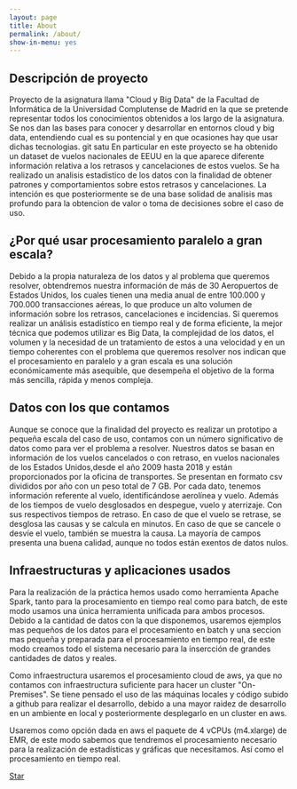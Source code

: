 ```yaml
---
layout: page
title: About
permalink: /about/
show-in-menu: yes
---
```


## Descripción de proyecto

Proyecto de la asignatura llama "Cloud y Big Data" de la Facultad de Informática de la Universidad Complutense de Madrid en la que se pretende representar todos los conocimientos obtenidos a los largo de la asignatura. Se nos dan las bases para conocer y desarrollar en entornos cloud y big data, entendiendo cual es su pontencial y en que ocasiones hay que usar dichas tecnologias.
git satu
En particular en este proyecto se ha obtenido un dataset de vuelos nacionales de EEUU en la que aparece diferente información relativa a los retrasos y cancelaciones de estos vuelos. Se ha realizado un analisis estadistico de los datos con la finalidad de obtener patrones y comportamientos sobre estos retrasos y cancelaciones. La intención es que posteriormente se de una base solidad de analisis mas profundo para la obtencion de valor o toma de decisiones sobre el caso de uso.

## ¿Por qué usar procesamiento paralelo a gran escala?

Debido a la propia naturaleza de los datos y al problema que queremos resolver, obtendremos nuestra información de más de 30 Aeropuertos de Estados Unidos, los cuales tienen una media anual de entre 100.000 y 700.000 transacciones aéreas, lo que produce un alto volumen de información sobre los retrasos, cancelaciones e incidencias.
Si queremos realizar un análisis estadístico en tiempo real y de forma eficiente, la mejor técnica que podemos utilizar es Big Data, la complejidad de los datos, el volumen y la necesidad de un tratamiento de estos a una velocidad y en un tiempo coherentes con el problema que queremos resolver nos indican que el procesamiento en paralelo y a gran escala es una solución económicamente más asequible, que desempeña el objetivo de la forma más sencilla, rápida y menos compleja.

## Datos con los que contamos

Aunque se conoce que la finalidad del proyecto es realizar un prototipo a pequeña escala del caso de uso, contamos con un número significativo de datos como para ver el problema a resolver. Nuestros datos se basan en información de los vuelos cancelados o con retraso, en vuelos nacionales de los Estados Unidos,desde el año 2009 hasta 2018 y están proporcionados por la oficina de transportes. Se presentan en formato csv divididos por año con un peso total de 7 GB. 
Por cada dato, tenemos información referente al vuelo, identificándose aerolínea y vuelo. Además de los tiempos de vuelo desglosados en despegue, vuelo y aterrizaje. Con sus respectivos tiempos de retraso. En caso de que el vuelo se retrase, se desglosa las causas y se calcula en minutos. En caso de que se cancele o desvíe el vuelo, también se muestra la causa.
La mayoría de campos presenta una buena calidad, aunque no todos están exentos de datos nulos.

## Infraestructuras y aplicaciones usados

Para la realización de la práctica hemos usado como herramienta Apache Spark, tanto para la procesamiento en tiempo real como para batch, de este modo usamos una única herramienta unificada para ambos procesos. Debido a la cantidad de datos con la que disponemos, usaremos ejemplos mas pequeños de los datos para el procesamiento en batch y una seccion mas pequeña y preparada para el procesamiento en tiempo real, de este modo creamos todo el sistema necesario para la insercción de grandes cantidades de datos y reales.

Como infraestructura usaremos el procesamiento cloud de aws, ya que no contamos con infraestructura suficiente para hacer un cluster "On-Premises". Se tiene pensado el uso de las máquinas locales y código subido a github para realizar el desarrollo, debido a una mayor raidez de desarrollo en un ambiente en local y posteriormente desplegarlo en un cluster en aws. 

Usaremos como opción dada en aws el paquete de 4 vCPUs (m4.xlarge) de EMR, de este modo sabemos que tendremos el procesamiento necesario para la realización de estadísticas y gráficas que necesitamos. Así como el procesamiento en tiempo real.



<a class="github-button" href="https://github.com/sharu725/ashwath" data-style="mega" data-count-href="/sharu725/ashwath/stargazers" data-count-api="/repos/sharu725/ashwath#stargazers_count" data-count-aria-label="# stargazers on GitHub" aria-label="Star sharu725/ashwath on GitHub">Star</a>
<script async defer src="https://buttons.github.io/buttons.js"></script>